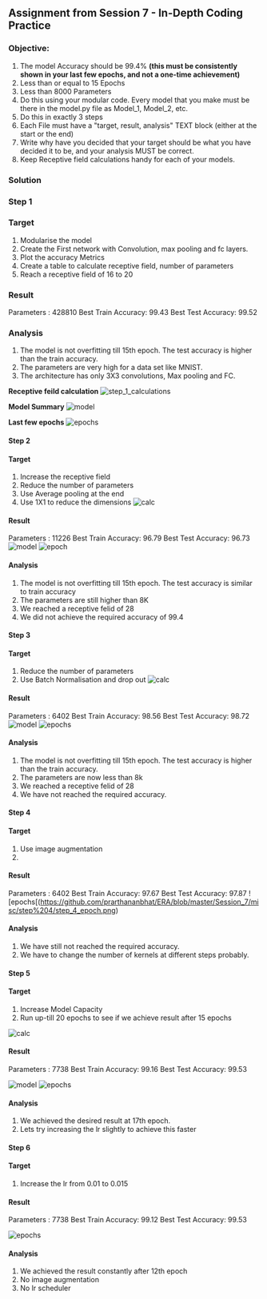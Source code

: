 ## Assignment from Session 7 - In-Depth Coding Practice

### Objective: 
1.  The model Accuracy should be 99.4%  **(this must be consistently shown in your last few epochs, and not a one-time achievement)**
2. Less than or equal to 15 Epochs
3. Less than 8000 Parameters
4. Do this using your modular code. Every model that you make must be there in the model.py file as Model_1, Model_2, etc.
5.  Do this in exactly 3 steps
6.  Each File must have a "target, result, analysis" TEXT block (either at the start or the end)
7.  Write why have you decided that your target should be what you have decided it to be, and your analysis MUST be correct.
8. Keep Receptive field calculations handy for each of your models.

### Solution
### Step 1
### Target
1. Modularise the model
2. Create the First network with Convolution, max pooling and fc layers.
3. Plot the accuracy Metrics 
4. Create a table to calculate receptive field, number of parameters
6. Reach a receptive field of 16 to 20

### Result
Parameters : 428810
Best Train Accuracy: 99.43
Best Test Accuracy: 99.52

### Analysis
1. The model is not overfitting till 15th epoch. The test accuracy is higher than the train accuracy.
2. The parameters are very high for a data set like MNIST.
3. The architecture has only 3X3 convolutions, Max pooling and FC.

**Receptive feild calculation**
![step_1_calculations](https://github.com/prarthananbhat/ERA/blob/master/Session_7/misc/step_1/step_1_calculations.png)

**Model Summary**
![model](https://github.com/prarthananbhat/ERA/blob/master/Session_7/misc/step_1/step_1_model.png)

**Last few epochs**
![epochs](https://github.com/prarthananbhat/ERA/blob/master/Session_7/misc/step_1/step_1_epochs.png)

#### Step 2
#### Target
1. Increase the receptive field
2. Reduce the number of parameters
3. Use Average pooling at the end
4. Use 1X1 to reduce the dimensions
![calc](https://github.com/prarthananbhat/ERA/blob/master/Session_7/misc/step_2/step_2_calculations.png)

#### Result
Parameters : 11226
Best Train Accuracy: 96.79
Best Test Accuracy: 96.73
![model](https://github.com/prarthananbhat/ERA/blob/master/Session_7/misc/step_2/step_2_model.png)
![epoch](https://github.com/prarthananbhat/ERA/blob/master/Session_7/misc/step_2/step_2_epochs.png)

#### Analysis
1. The model is not overfitting till 15th epoch. The test accuracy is similar to train accuracy
2. The parameters are still higher than 8K
3. We reached a receptive felid of 28
4. We did not achieve the required accuracy of 99.4


#### Step 3
#### Target
1. Reduce the number of parameters
2. Use Batch Normalisation and drop out
![calc](https://github.com/prarthananbhat/ERA/blob/master/Session_7/misc/step_3/step_3_calculations.png)

#### Result
Parameters : 6402
Best Train Accuracy: 98.56
Best Test Accuracy: 98.72
![model](https://github.com/prarthananbhat/ERA/blob/master/Session_7/misc/step_3/step_3_model.png)
![epochs](https://github.com/prarthananbhat/ERA/blob/master/Session_7/misc/step_3/step_3_epochs.png)

#### Analysis
1. The model is not overfitting till 15th epoch. The test accuracy is higher than the train accuracy.
2. The parameters are now less than 8k
3. We reached a receptive felid of 28
4. We have not reached the required accuracy. 

#### Step 4
#### Target
1. Use image augmentation
2. 
#### Result
Parameters : 6402
Best Train Accuracy: 97.67
Best Test Accuracy: 97.87
![epochs[(https://github.com/prarthananbhat/ERA/blob/master/Session_7/misc/step%204/step_4_epoch.png)

#### Analysis
1. We have still not reached the required accuracy.
2. We have to change the number of kernels at different steps probably.



#### Step 5
#### Target
1. Increase Model Capacity
2. Run up-till 20 epochs to see if we achieve result after 15 epochs

![calc](https://github.com/prarthananbhat/ERA/blob/master/Session_7/misc/step_5/step_5_calculations.png)

#### Result
Parameters : 7738
Best Train Accuracy: 99.16
Best Test Accuracy: 99.53

![model](https://github.com/prarthananbhat/ERA/blob/master/Session_7/misc/step_5/step_5_model.png)
![epochs](https://github.com/prarthananbhat/ERA/blob/master/Session_7/misc/step_5/step_5_epochs.png)

#### Analysis
1. We achieved the desired result at 17th epoch.
2. Lets try increasing the lr slightly to achieve this faster

#### Step 6
#### Target
1. Increase the lr from 0.01 to 0.015

#### Result
Parameters : 7738
Best Train Accuracy: 99.12
Best Test Accuracy: 99.53

![epochs](https://github.com/prarthananbhat/ERA/blob/master/Session_7/misc/Screenshot%202023-06-15%20at%2011.37.22%20PM.png)

#### Analysis
1. We achieved the result constantly after 12th epoch
2. No image augmentation
3. No lr scheduler
